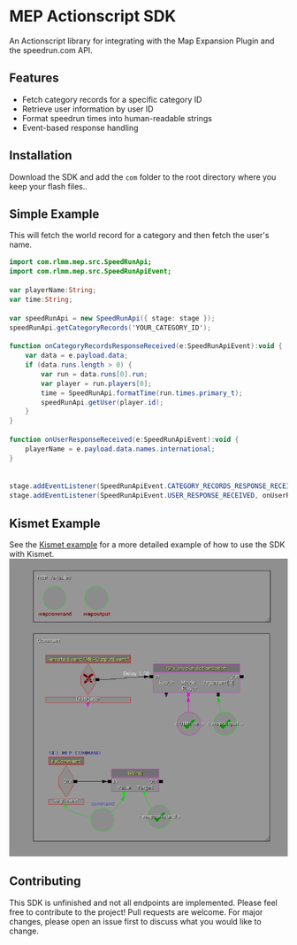 # MEP Actionscript SDK

An Actionscript library for integrating with the Map Expansion Plugin and the speedrun.com API.

## Features

- Fetch category records for a specific category ID
- Retrieve user information by user ID
- Format speedrun times into human-readable strings
- Event-based response handling

## Installation
Download the SDK and add the `com` folder to the root directory where you keep your flash files..


## Simple Example
This will fetch the world record for a category and then fetch the user's name.

```as
import com.rlmm.mep.src.SpeedRunApi;
import com.rlmm.mep.src.SpeedRunApiEvent;

var playerName:String;
var time:String;

var speedRunApi = new SpeedRunApi({ stage: stage });
speedRunApi.getCategoryRecords('YOUR_CATEGORY_ID');

function onCategoryRecordsResponseReceived(e:SpeedRunApiEvent):void {
    var data = e.payload.data;
    if (data.runs.length > 0) {
        var run = data.runs[0].run;
        var player = run.players[0];
        time = SpeedRunApi.formatTime(run.times.primary_t);
        speedRunApi.getUser(player.id);
    }
}

function onUserResponseReceived(e:SpeedRunApiEvent):void {
    playerName = e.payload.data.names.international;
}


stage.addEventListener(SpeedRunApiEvent.CATEGORY_RECORDS_RESPONSE_RECEIVED, onCategoryRecordsResponseReceived);
stage.addEventListener(SpeedRunApiEvent.USER_RESPONSE_RECEIVED, onUserResponseReceived);
```

## Kismet Example
See the [Kismet example](examples/src-kismet.md) for a more detailed example of how to use the SDK with Kismet.
![Kismet example](https://github.com/orrybaram/rlmm-mep-sdk/blob/main/examples/kismet-mep-setup.png?raw=true)

## Contributing
This SDK is unfinished and not all endpoints are implemented. Please feel free to contribute to the project!
Pull requests are welcome. For major changes, please open an issue first to discuss what you would like to change.
